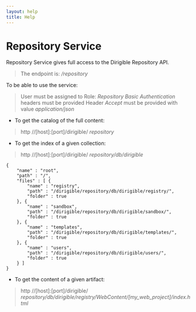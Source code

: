 ```yaml
---
layout: help
title: Help
---
```


Repository Service
===

Repository Service gives full access to the Dirigible Repository API.

> The endpoint is: */repository*

To be able to use the service:

> User must be assigned to Role: *Repository*
> *Basic Authentication* headers must be provided
> Header *Accept* must be provided with value *application/json*

* To get the catalog of the full content:

> http //[host]:[port]/dirigible/ *repository*


* To get the index of a given collection:

> http //[host]:[port]/dirigible/ *repository/db/dirigible*

<pre><code>{
    "name" : "root",
	"path" : "/",
	"files" : [ {
		"name" : "registry",
		"path" : "/dirigible/repository/db/dirigible/registry/",
		"folder" : true
	}, {
		"name" : "sandbox",
		"path" : "/dirigible/repository/db/dirigible/sandbox/",
		"folder" : true
	}, {
		"name" : "templates",
		"path" : "/dirigible/repository/db/dirigible/templates/",
		"folder" : true
	}, {
		"name" : "users",
		"path" : "/dirigible/repository/db/dirigible/users/",
		"folder" : true
	} ]
}
</code></pre>

* To get the content of a given artifact:

> http //[host]:[port]/dirigible/ *repository/db/dirigible/registry/WebContent/[my_web_project]/index.html*

